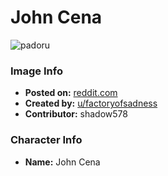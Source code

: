 # John Cena

![padoru](https://raw.githubusercontent.com/shadow578/Padoru-Padoru/master/Padoru/other-john-cena.png "John Cena")

### Image Info
* **Posted on:**     [reddit.com](https://www.reddit.com/r/Padoru/comments/dy0ggm/john_cena_wwe/)
* **Created by:**    [u/factoryofsadness](https://github.com/shadow578/Padoru-Padoru/blob/master/table-of-contents/creators/ufactoryofsadness.md)
* **Contributor:**   shadow578

### Character Info
* **Name:**   John Cena


